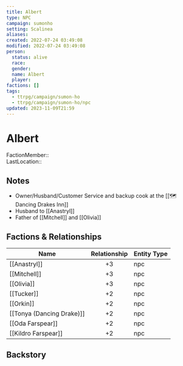 ```yaml
---
title: Albert
type: NPC
campaign: sumonho
setting: Scalinea
aliases: 
created: 2022-07-24 03:49:08
modified: 2022-07-24 03:49:08
person:
  status: alive
  race: 
  gender: 
  name: Albert
  player: 
factions: []
tags:
  - ttrpg/campaign/sumon-ho
  - ttrpg/campaign/sumon-ho/npc
updated: 2023-11-09T21:59
---
```


# Albert

FactionMember::  
LastLocation::

## Notes

- Owner/Husband/Customer Service and backup cook at the [[🗺️ Dancing Drakes Inn]]
- Husband to [[Anastryl]]
- Father of [[Mitchell]] and [[Olivia]]

## Factions & Relationships

| Name                      | Relationship | Entity Type |
| ------------------------- |:------------:| ----------- |
| [[Anastryl]]              |      +3      | npc         |
| [[Mitchell]]              |      +3      | npc         |
| [[Olivia]]                |      +3      | npc         |
| [[Tucker]]                |      +2      | npc         |
| [[Orkin]]                 |      +2      | npc         |
| [[Tonya (Dancing Drake)]] |      +2      | npc         |
| [[Oda Farspear]]          |      +2      | npc         |
| [[Kildro Farspear]]       |      +2      | npc         |



## Backstory
